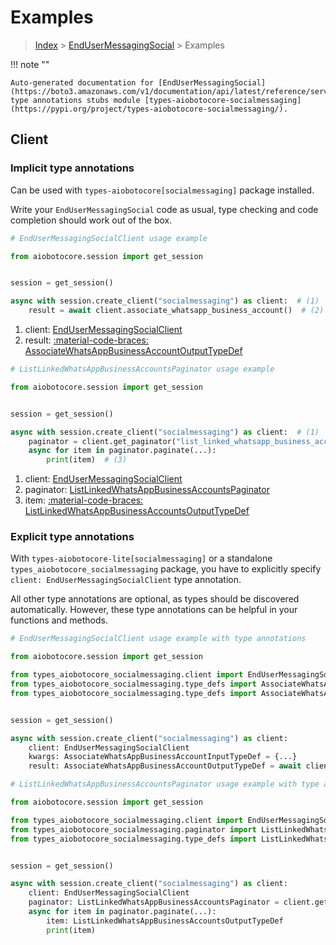# Examples

> [Index](../README.md) > [EndUserMessagingSocial](./README.md) > Examples

!!! note ""

    Auto-generated documentation for [EndUserMessagingSocial](https://boto3.amazonaws.com/v1/documentation/api/latest/reference/services/socialmessaging.html#endusermessagingsocial)
    type annotations stubs module [types-aiobotocore-socialmessaging](https://pypi.org/project/types-aiobotocore-socialmessaging/).

## Client

### Implicit type annotations

Can be used with `types-aiobotocore[socialmessaging]` package installed.

Write your `EndUserMessagingSocial` code as usual,
type checking and code completion should work out of the box.



```python
# EndUserMessagingSocialClient usage example

from aiobotocore.session import get_session


session = get_session()

async with session.create_client("socialmessaging") as client:  # (1)
    result = await client.associate_whatsapp_business_account()  # (2)
```

1. client: [EndUserMessagingSocialClient](./client.md)
2. result: [:material-code-braces: AssociateWhatsAppBusinessAccountOutputTypeDef](./type_defs.md#associatewhatsappbusinessaccountoutputtypedef) 



```python
# ListLinkedWhatsAppBusinessAccountsPaginator usage example

from aiobotocore.session import get_session


session = get_session()

async with session.create_client("socialmessaging") as client:  # (1)
    paginator = client.get_paginator("list_linked_whatsapp_business_accounts")  # (2)
    async for item in paginator.paginate(...):
        print(item)  # (3)
```

1. client: [EndUserMessagingSocialClient](./client.md)
2. paginator: [ListLinkedWhatsAppBusinessAccountsPaginator](./paginators.md#listlinkedwhatsappbusinessaccountspaginator)
3. item: [:material-code-braces: ListLinkedWhatsAppBusinessAccountsOutputTypeDef](./type_defs.md#listlinkedwhatsappbusinessaccountsoutputtypedef) 




### Explicit type annotations

With `types-aiobotocore-lite[socialmessaging]`
or a standalone `types_aiobotocore_socialmessaging` package, you have to explicitly specify
`client: EndUserMessagingSocialClient` type annotation.

All other type annotations are optional, as types should be discovered automatically.
However, these type annotations can be helpful in your functions and methods.


```python
# EndUserMessagingSocialClient usage example with type annotations

from aiobotocore.session import get_session

from types_aiobotocore_socialmessaging.client import EndUserMessagingSocialClient
from types_aiobotocore_socialmessaging.type_defs import AssociateWhatsAppBusinessAccountOutputTypeDef
from types_aiobotocore_socialmessaging.type_defs import AssociateWhatsAppBusinessAccountInputTypeDef


session = get_session()

async with session.create_client("socialmessaging") as client:
    client: EndUserMessagingSocialClient
    kwargs: AssociateWhatsAppBusinessAccountInputTypeDef = {...}
    result: AssociateWhatsAppBusinessAccountOutputTypeDef = await client.associate_whatsapp_business_account(**kwargs)
```



```python
# ListLinkedWhatsAppBusinessAccountsPaginator usage example with type annotations

from aiobotocore.session import get_session

from types_aiobotocore_socialmessaging.client import EndUserMessagingSocialClient
from types_aiobotocore_socialmessaging.paginator import ListLinkedWhatsAppBusinessAccountsPaginator
from types_aiobotocore_socialmessaging.type_defs import ListLinkedWhatsAppBusinessAccountsOutputTypeDef


session = get_session()

async with session.create_client("socialmessaging") as client:
    client: EndUserMessagingSocialClient
    paginator: ListLinkedWhatsAppBusinessAccountsPaginator = client.get_paginator("list_linked_whatsapp_business_accounts")
    async for item in paginator.paginate(...):
        item: ListLinkedWhatsAppBusinessAccountsOutputTypeDef
        print(item)
```


